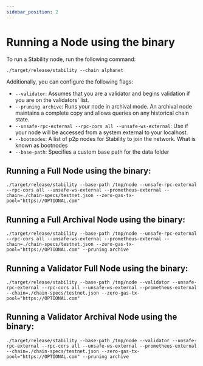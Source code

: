 ```yaml
---
sidebar_position: 2
---
```


# Running a Node using the binary

To run a Stability node, run the following command:
```
./target/release/stability --chain alphanet
```

Additionally, you can configure the following flags:

- ``--validator``: Assumes that you are a validator and begins validation if you are on the validators' list.
- ``--pruning archive``: Runs your node in archival mode. An archival node maintains a complete copy and allows queries on any historical chain state.
- ``--unsafe-rpc-external --rpc-cors all --unsafe-ws-external``: Use if your node will be accessed from a system external to your localhost.
- ``--bootnodes``: A list of p2p nodes for Stability to join the network. What is known as bootnodes
- ``--base-path``: Specifies a custom base path for the data folder  
  
## Running a Full Node using the binary: 
```
./target/release/stability --base-path /tmp/node --unsafe-rpc-external --rpc-cors all --unsafe-ws-external --prometheus-external --chain=./chain-specs/testnet.json --zero-gas-tx-pool="https://OPTIONAL.com"
```  
  
## Running a Full Archival Node using the binary:
```
./target/release/stability --base-path /tmp/node --unsafe-rpc-external --rpc-cors all --unsafe-ws-external --prometheus-external --chain=./chain-specs/testnet.json --zero-gas-tx-pool="https://OPTIONAL.com" --pruning archive
```  
  
## Running a Validator Full Node using the binary: 
```
./target/release/stability --base-path /tmp/node --validator --unsafe-rpc-external --rpc-cors all --unsafe-ws-external --prometheus-external --chain=./chain-specs/testnet.json --zero-gas-tx-pool="https://OPTIONAL.com"
```  
  
## Running a Validator Archival Node using the binary:
```
./target/release/stability --base-path /tmp/node --validator --unsafe-rpc-external --rpc-cors all --unsafe-ws-external --prometheus-external --chain=./chain-specs/testnet.json --zero-gas-tx-pool="https://OPTIONAL.com" --pruning archive
```
